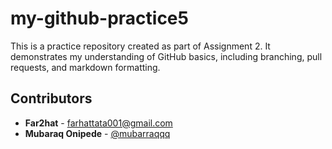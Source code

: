 # my-github-practice5
This is a practice repository created as part of Assignment 2. It demonstrates my understanding of GitHub basics, including branching, pull requests, and markdown formatting.

## Contributors

- **Far2hat** - [farhattata001@gmail.com](mailto:farhattata001@gmail.com)  
- **Mubaraq Onipede** - [@mubarraqqq](https://github.com/mubarraqqq)


